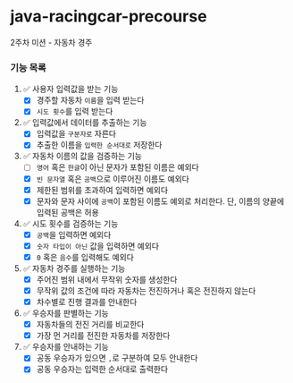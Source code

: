 # java-racingcar-precourse

2주차 미션 - 자동차 경주

### 기능 목록

1. ✅ 사용자 입력값을 받는 기능
    - [x] 경주할 자동차 `이름`을 입력 받는다
    - [x] `시도 횟수`를 입력 받는다

2. ✅ 입력값에서 데이터를 추출하는 기능
    - [x] 입력값을 `구분자로` 자른다
    - [x] 추출한 이름을 `입력한 순서대로` 저장한다

3. ✅ 자동차 이름의 값을 검증하는 기능
    - [ ] `영어` 혹은 `한글`이 아닌 문자가 포함된 이름은 예외다
    - [x] `빈 문자열` 혹은 `공백`으로 이루어진 이름도 예외다
    - [x] 제한된 범위를 초과하여 입력하면 예외다
    - [x] 문자와 문자 사이에 `공백`이 포함된 이름도 예외로 처리한다. 단, 이름의 양끝에 입력된 공백은 허용

4. ✅ 시도 횟수를 검증하는 기능
    - [x] `공백`을 입력하면 예외다
    - [x] `숫자 타입이 아닌` 값을 입력하면 예외다
    - [x] `0` 혹은 `음수`를 입력해도 예외다

5. ✅ 자동차 경주를 실행하는 기능
    - [x] 주어진 범위 내에서 무작위 숫자를 생성한다
    - [x] 무작위 값의 조건에 따라 자동차는 전진하거나 혹은 전진하지 않는다
    - [x] 차수별로 진행 결과를 안내한다

6. ✅ 우승자를 판별하는 기능
    - [x] 자동차들의 전진 거리를 비교한다
    - [x] 가장 먼 거리를 전진한 자동차를 저장한다

7. ✅ 우승자를 안내하는 기능
    - [x] 공동 우승자가 있으면 `,`로 구분하여 모두 안내한다
    - [x] 공동 우승자는 입력한 순서대로 출력한다